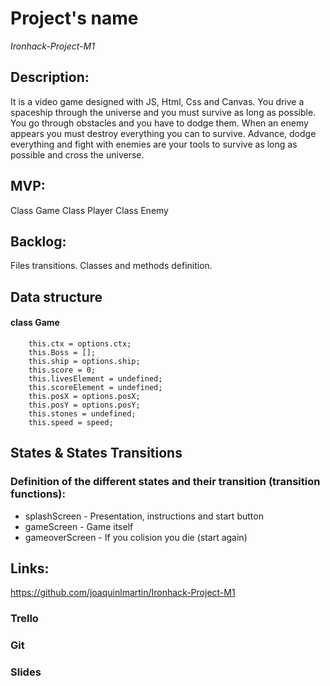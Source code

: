 # Project's name

*Ironhack-Project-M1*

## Description:
It is a video game designed with JS, Html, Css and Canvas. You drive a spaceship through the universe and you must survive as long as possible. You go through obstacles and you have to dodge them. When an enemy appears you must destroy everything you can to survive. Advance, dodge everything and fight with enemies are your tools to survive as long as possible and cross the universe.

## MVP:

Class Game
Class Player
Class Enemy

## Backlog:

Files transitions. Classes and methods definition.

## Data structure
#### class Game

```
    this.ctx = options.ctx;
    this.Boss = [];
    this.ship = options.ship;
    this.score = 0;
    this.livesElement = undefined;
    this.scoreElement = undefined;
    this.posX = options.posX;
    this.posY = options.posY;
    this.stones = undefined; 
    this.speed = speed; 
  ```

## States & States Transitions
### Definition of the different states and their transition (transition functions):

- splashScreen - Presentation, instructions and start button
- gameScreen - Game itself 
- gameoverScreen - If you colision you die (start again)

## Links:

https://github.com/joaquinlmartin/Ironhack-Project-M1 

### Trello 

### Git

### Slides 
